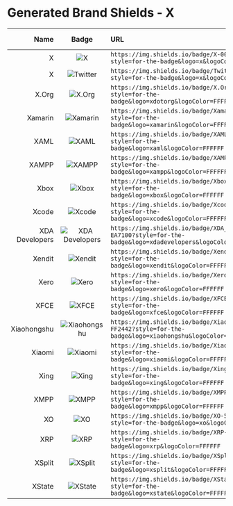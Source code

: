 # Generated Brand Shields - X
| Name | Badge | URL | Brand Guidelines |
| ---: | :---: | :--- | :--- |
| X | ![X](https://img.shields.io/badge/X-000000?style=for-the-badge&logo=x&logoColor=FFFFFF) | `https://img.shields.io/badge/X-000000?style=for-the-badge&logo=x&logoColor=FFFFFF` | [Link](https://about.x.com/en/who-we-are/brand-toolkit) |
| X | ![Twitter](https://img.shields.io/badge/Twitter-000000?style=for-the-badge&logo=x&logoColor=FFFFFF) | `https://img.shields.io/badge/Twitter-000000?style=for-the-badge&logo=x&logoColor=FFFFFF` | [Link](https://about.x.com/en/who-we-are/brand-toolkit) |
| X.Org | ![X.Org](https://img.shields.io/badge/X.Org-F28834?style=for-the-badge&logo=xdotorg&logoColor=FFFFFF) | `https://img.shields.io/badge/X.Org-F28834?style=for-the-badge&logo=xdotorg&logoColor=FFFFFF` |   |
| Xamarin | ![Xamarin](https://img.shields.io/badge/Xamarin-3498DB?style=for-the-badge&logo=xamarin&logoColor=FFFFFF) | `https://img.shields.io/badge/Xamarin-3498DB?style=for-the-badge&logo=xamarin&logoColor=FFFFFF` | [Link](https://github.com/dotnet-foundation/swag/tree/e095ca0c1f57b2dcb15e012951e69cbe4c43527a/xamarin) |
| XAML | ![XAML](https://img.shields.io/badge/XAML-0C54C2?style=for-the-badge&logo=xaml&logoColor=FFFFFF) | `https://img.shields.io/badge/XAML-0C54C2?style=for-the-badge&logo=xaml&logoColor=FFFFFF` |   |
| XAMPP | ![XAMPP](https://img.shields.io/badge/XAMPP-FB7A24?style=for-the-badge&logo=xampp&logoColor=FFFFFF) | `https://img.shields.io/badge/XAMPP-FB7A24?style=for-the-badge&logo=xampp&logoColor=FFFFFF` |   |
| Xbox | ![Xbox](https://img.shields.io/badge/Xbox-107C10?style=for-the-badge&logo=xbox&logoColor=FFFFFF) | `https://img.shields.io/badge/Xbox-107C10?style=for-the-badge&logo=xbox&logoColor=FFFFFF` |   |
| Xcode | ![Xcode](https://img.shields.io/badge/Xcode-147EFB?style=for-the-badge&logo=xcode&logoColor=FFFFFF) | `https://img.shields.io/badge/Xcode-147EFB?style=for-the-badge&logo=xcode&logoColor=FFFFFF` |   |
| XDA Developers | ![XDA Developers](https://img.shields.io/badge/XDA_Developers-EA7100?style=for-the-badge&logo=xdadevelopers&logoColor=FFFFFF) | `https://img.shields.io/badge/XDA_Developers-EA7100?style=for-the-badge&logo=xdadevelopers&logoColor=FFFFFF` |   |
| Xendit | ![Xendit](https://img.shields.io/badge/Xendit-4573FF?style=for-the-badge&logo=xendit&logoColor=FFFFFF) | `https://img.shields.io/badge/Xendit-4573FF?style=for-the-badge&logo=xendit&logoColor=FFFFFF` |   |
| Xero | ![Xero](https://img.shields.io/badge/Xero-13B5EA?style=for-the-badge&logo=xero&logoColor=FFFFFF) | `https://img.shields.io/badge/Xero-13B5EA?style=for-the-badge&logo=xero&logoColor=FFFFFF` |   |
| XFCE | ![XFCE](https://img.shields.io/badge/XFCE-2284F2?style=for-the-badge&logo=xfce&logoColor=FFFFFF) | `https://img.shields.io/badge/XFCE-2284F2?style=for-the-badge&logo=xfce&logoColor=FFFFFF` |   |
| Xiaohongshu | ![Xiaohongshu](https://img.shields.io/badge/Xiaohongshu-FF2442?style=for-the-badge&logo=xiaohongshu&logoColor=FFFFFF) | `https://img.shields.io/badge/Xiaohongshu-FF2442?style=for-the-badge&logo=xiaohongshu&logoColor=FFFFFF` |   |
| Xiaomi | ![Xiaomi](https://img.shields.io/badge/Xiaomi-FF6900?style=for-the-badge&logo=xiaomi&logoColor=FFFFFF) | `https://img.shields.io/badge/Xiaomi-FF6900?style=for-the-badge&logo=xiaomi&logoColor=FFFFFF` |   |
| Xing | ![Xing](https://img.shields.io/badge/Xing-006567?style=for-the-badge&logo=xing&logoColor=FFFFFF) | `https://img.shields.io/badge/Xing-006567?style=for-the-badge&logo=xing&logoColor=FFFFFF` |   |
| XMPP | ![XMPP](https://img.shields.io/badge/XMPP-002B5C?style=for-the-badge&logo=xmpp&logoColor=FFFFFF) | `https://img.shields.io/badge/XMPP-002B5C?style=for-the-badge&logo=xmpp&logoColor=FFFFFF` |   |
| XO | ![XO](https://img.shields.io/badge/XO-5ED9C7?style=for-the-badge&logo=xo&logoColor=333333) | `https://img.shields.io/badge/XO-5ED9C7?style=for-the-badge&logo=xo&logoColor=333333` |   |
| XRP | ![XRP](https://img.shields.io/badge/XRP-25A768?style=for-the-badge&logo=xrp&logoColor=FFFFFF) | `https://img.shields.io/badge/XRP-25A768?style=for-the-badge&logo=xrp&logoColor=FFFFFF` |   |
| XSplit | ![XSplit](https://img.shields.io/badge/XSplit-0095DE?style=for-the-badge&logo=xsplit&logoColor=FFFFFF) | `https://img.shields.io/badge/XSplit-0095DE?style=for-the-badge&logo=xsplit&logoColor=FFFFFF` |   |
| XState | ![XState](https://img.shields.io/badge/XState-2C3E50?style=for-the-badge&logo=xstate&logoColor=FFFFFF) | `https://img.shields.io/badge/XState-2C3E50?style=for-the-badge&logo=xstate&logoColor=FFFFFF` |   |
